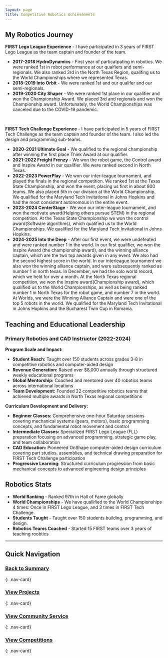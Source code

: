 ```yaml
---
layout: page
title: Competitive Robotics Achievements
---
```


## My Robotics Journey
**FIRST Lego League Experience** - I have participated in 3 years of FIRST Lego League as the team captain and founder of the team. 
- **2017-2018 HydroDynamics** - First year of particatpating in robotics. We were ranked 1st in robot performance at our quaifiers and semi-regionals. We also ranked 3rd in the North Texas Region, qualifing us to the World Championships where we represented Texas. 
- **2018-2019 Into Orbit** - We were ranked 1st and our qualifer and our semi-regionals.
- **2019-2020 City Shaper** - We were ranked 1st place in our qualifier and won the Championship Award. We placed 3rd and regionals and won the Championship award. Unfortunately, the World Championships was canceled due to the COVID-19 pandemic.

<br>

**FIRST Tech Challenge Experience** - I have participated in 5 years of FIRST Tech Challenge as the team captain and founder of the team. I also led the design and programming sub-teams.
- **2020-2021 Ultimate Goal** - We qualified to the regional championship after winning the first place Think Award at our qualifier. 
- **2021-2022 Freight Frenzy** - We won the robot game, the Control award and Inspire Award in our qualifier. We were ranked second in North Texas. 
- **2022-2023 PowerPlay** - We won our inter-league tournament, and played the finals in the regional competition. We ranked 1st at the Texas State Championship, and won the event, placing us first in about 800 teams. We also placed 5th in our division at the World Championship. We qualified for the Maryland Tech Invitational in Johns Hopkins and had the most consistent autonomous in the entire event.  
- **2023-2024 CenterStage** - We won our inter-league tournament, and won the motivate award(Helping others pursue STEM) in the regional competition. At the Texas State Championship we won the control award(Software algorithms), which qualified us to the World Championships. We qualified for the Maryland Tech Invitational in Johns Hopkins. 
- **2024-2025 Into the Deep** - After our first event, we were undefeated and were ranked number 1 in the world. In our first qualifier, we won the Inspire Award (the championship award), and the winning alliance captain, which are the two top awards given in any event. We also had the second highest score in the world. In our interleague tournament we also won the winning alliance captain, and were subsequently ranked as number 1 in north texas. In December, we had the solo world record, which we held for over a month. At the North Texas regional competition, we won the Inspire award(Championship award), which qualified us to the World Championships, as well as being ranked number 1 in North Texas for the robot game, and number 7 in the world. At Worlds, we were the Winning Alliance Captain and were one of the top 5 robots in the world. We qualified for the Maryland Tech Invitational in Johns Hopkins and the Bucharest Twin Cup in Romania. 

## Teaching and Educational Leadership

### Primary Robotics and CAD Instructor (2022-2024)

**Program Scale and Impact:**
- **Student Reach:** Taught over 150 students across grades 3-8 in competitive robotics and computer-aided design
- **Revenue Generation:** Raised over $8,000 annually through structured weekly educational programs
- **Global Mentorship:** Coached and mentored over 40 robotics teams across international locations
- **Team Development:** Founded 22 competitive robotics teams that achieved multiple awards in North Texas regional competitions

**Curriculum Development and Delivery:**
- **Beginner Classes:** Comprehensive one-hour Saturday sessions covering mechanical systems (gears, motors), basic programming concepts, and fundamental robot movement and control
- **Intermediate Classes:** Specialized FIRST Lego League (FLL) preparation focusing on advanced programming, strategic game play, and team collaboration
- **CAD Education:** Pioneered OnShape computer-aided design curriculum covering part studios, assemblies, and technical drawing preparation for FIRST Tech Challenge participation
- **Progressive Learning:** Structured curriculum progression from basic mechanical concepts to advanced engineering design principles

## Robotics Stats
- **World Ranking** - Ranked 97th in Hall of Fame globally
- **World Championships** - We have quallified to the World Championships 4 times: Once in FIRST Lego League, and 3 times in FIRST Tech Challenge.
- **Students Taught** - Taught over 150 students building, programming, and design.
- **Robotics Teams Coached** - Started 15 FIRST teams over 3 years of teaching roobtics

---

## Quick Navigation

### **[Back to Summary](summary.md)**
{: .nav-card}

### **[View Projects](projects.md)**
{: .nav-card}

### **[View Community Service](community-service.md)**
{: .nav-card}

### **[View Competitions](competitions.md)**
{: .nav-card}
